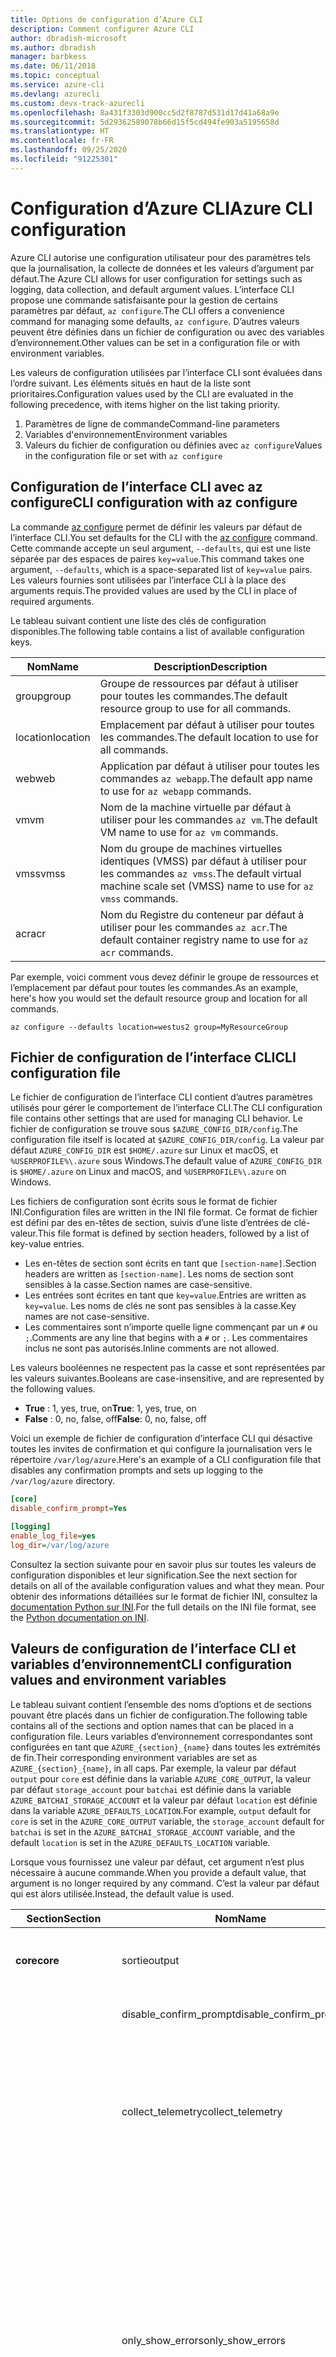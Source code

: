 ```yaml
---
title: Options de configuration d’Azure CLI
description: Comment configurer Azure CLI
author: dbradish-microsoft
ms.author: dbradish
manager: barbkess
ms.date: 06/11/2018
ms.topic: conceptual
ms.service: azure-cli
ms.devlang: azurecli
ms.custom: devx-track-azurecli
ms.openlocfilehash: 8a431f3303d900cc5d2f8787d531d17d41a68a9e
ms.sourcegitcommit: 5d29362589078b66d15f5cd494fe903a5195658d
ms.translationtype: HT
ms.contentlocale: fr-FR
ms.lasthandoff: 09/25/2020
ms.locfileid: "91225301"
---
```

# <a name="azure-cli-configuration"></a><span data-ttu-id="1fbac-103">Configuration d’Azure CLI</span><span class="sxs-lookup"><span data-stu-id="1fbac-103">Azure CLI configuration</span></span>

<span data-ttu-id="1fbac-104">Azure CLI autorise une configuration utilisateur pour des paramètres tels que la journalisation, la collecte de données et les valeurs d’argument par défaut.</span><span class="sxs-lookup"><span data-stu-id="1fbac-104">The Azure CLI allows for user configuration for settings such as logging, data collection, and default argument values.</span></span>
<span data-ttu-id="1fbac-105">L’interface CLI propose une commande satisfaisante pour la gestion de certains paramètres par défaut, `az configure`.</span><span class="sxs-lookup"><span data-stu-id="1fbac-105">The CLI offers a convenience command for managing some defaults, `az configure`.</span></span> <span data-ttu-id="1fbac-106">D’autres valeurs peuvent être définies dans un fichier de configuration ou avec des variables d’environnement.</span><span class="sxs-lookup"><span data-stu-id="1fbac-106">Other values can be set in a configuration file or with environment variables.</span></span>

<span data-ttu-id="1fbac-107">Les valeurs de configuration utilisées par l’interface CLI sont évaluées dans l’ordre suivant. Les éléments situés en haut de la liste sont prioritaires.</span><span class="sxs-lookup"><span data-stu-id="1fbac-107">Configuration values used by the CLI are evaluated in the following precedence, with items higher on the list taking priority.</span></span>

1. <span data-ttu-id="1fbac-108">Paramètres de ligne de commande</span><span class="sxs-lookup"><span data-stu-id="1fbac-108">Command-line parameters</span></span>
2. <span data-ttu-id="1fbac-109">Variables d'environnement</span><span class="sxs-lookup"><span data-stu-id="1fbac-109">Environment variables</span></span>
3. <span data-ttu-id="1fbac-110">Valeurs du fichier de configuration ou définies avec `az configure`</span><span class="sxs-lookup"><span data-stu-id="1fbac-110">Values in the configuration file or set with `az configure`</span></span>

## <a name="cli-configuration-with-az-configure"></a><span data-ttu-id="1fbac-111">Configuration de l’interface CLI avec az configure</span><span class="sxs-lookup"><span data-stu-id="1fbac-111">CLI configuration with az configure</span></span>

<span data-ttu-id="1fbac-112">La commande [az configure](/cli/azure/reference-index#az-configure) permet de définir les valeurs par défaut de l’interface CLI.</span><span class="sxs-lookup"><span data-stu-id="1fbac-112">You set defaults for the CLI with the [az configure](/cli/azure/reference-index#az-configure) command.</span></span>
<span data-ttu-id="1fbac-113">Cette commande accepte un seul argument, `--defaults`, qui est une liste séparée par des espaces de paires `key=value`.</span><span class="sxs-lookup"><span data-stu-id="1fbac-113">This command takes one argument, `--defaults`, which is a space-separated list of `key=value` pairs.</span></span> <span data-ttu-id="1fbac-114">Les valeurs fournies sont utilisées par l’interface CLI à la place des arguments requis.</span><span class="sxs-lookup"><span data-stu-id="1fbac-114">The provided values are used by the CLI in place of required arguments.</span></span>

<span data-ttu-id="1fbac-115">Le tableau suivant contient une liste des clés de configuration disponibles.</span><span class="sxs-lookup"><span data-stu-id="1fbac-115">The following table contains a list of available configuration keys.</span></span>

| <span data-ttu-id="1fbac-116">Nom</span><span class="sxs-lookup"><span data-stu-id="1fbac-116">Name</span></span> | <span data-ttu-id="1fbac-117">Description</span><span class="sxs-lookup"><span data-stu-id="1fbac-117">Description</span></span> |
|------|-------------|
| <span data-ttu-id="1fbac-118">group</span><span class="sxs-lookup"><span data-stu-id="1fbac-118">group</span></span> | <span data-ttu-id="1fbac-119">Groupe de ressources par défaut à utiliser pour toutes les commandes.</span><span class="sxs-lookup"><span data-stu-id="1fbac-119">The default resource group to use for all commands.</span></span> |
| <span data-ttu-id="1fbac-120">location</span><span class="sxs-lookup"><span data-stu-id="1fbac-120">location</span></span> | <span data-ttu-id="1fbac-121">Emplacement par défaut à utiliser pour toutes les commandes.</span><span class="sxs-lookup"><span data-stu-id="1fbac-121">The default location to use for all commands.</span></span> |
| <span data-ttu-id="1fbac-122">web</span><span class="sxs-lookup"><span data-stu-id="1fbac-122">web</span></span> | <span data-ttu-id="1fbac-123">Application par défaut à utiliser pour toutes les commandes `az webapp`.</span><span class="sxs-lookup"><span data-stu-id="1fbac-123">The default app name to use for `az webapp` commands.</span></span> |
| <span data-ttu-id="1fbac-124">vm</span><span class="sxs-lookup"><span data-stu-id="1fbac-124">vm</span></span> | <span data-ttu-id="1fbac-125">Nom de la machine virtuelle par défaut à utiliser pour les commandes `az vm`.</span><span class="sxs-lookup"><span data-stu-id="1fbac-125">The default VM name to use for `az vm` commands.</span></span> |
| <span data-ttu-id="1fbac-126">vmss</span><span class="sxs-lookup"><span data-stu-id="1fbac-126">vmss</span></span> | <span data-ttu-id="1fbac-127">Nom du groupe de machines virtuelles identiques (VMSS) par défaut à utiliser pour les commandes `az vmss`.</span><span class="sxs-lookup"><span data-stu-id="1fbac-127">The default virtual machine scale set (VMSS) name to use for  `az vmss` commands.</span></span> |
| <span data-ttu-id="1fbac-128">acr</span><span class="sxs-lookup"><span data-stu-id="1fbac-128">acr</span></span> | <span data-ttu-id="1fbac-129">Nom du Registre du conteneur par défaut à utiliser pour les commandes `az acr`.</span><span class="sxs-lookup"><span data-stu-id="1fbac-129">The default container registry name to use for `az acr` commands.</span></span> |

<span data-ttu-id="1fbac-130">Par exemple, voici comment vous devez définir le groupe de ressources et l’emplacement par défaut pour toutes les commandes.</span><span class="sxs-lookup"><span data-stu-id="1fbac-130">As an example, here's how you would set the default resource group and location for all commands.</span></span>

```azurecli-interactive
az configure --defaults location=westus2 group=MyResourceGroup
```

## <a name="cli-configuration-file"></a><span data-ttu-id="1fbac-131">Fichier de configuration de l’interface CLI</span><span class="sxs-lookup"><span data-stu-id="1fbac-131">CLI configuration file</span></span>

<span data-ttu-id="1fbac-132">Le fichier de configuration de l’interface CLI contient d’autres paramètres utilisés pour gérer le comportement de l’interface CLI.</span><span class="sxs-lookup"><span data-stu-id="1fbac-132">The CLI configuration file contains other settings that are used for managing CLI behavior.</span></span> <span data-ttu-id="1fbac-133">Le fichier de configuration se trouve sous `$AZURE_CONFIG_DIR/config`.</span><span class="sxs-lookup"><span data-stu-id="1fbac-133">The configuration file itself is located at `$AZURE_CONFIG_DIR/config`.</span></span> <span data-ttu-id="1fbac-134">La valeur par défaut `AZURE_CONFIG_DIR` est `$HOME/.azure` sur Linux et macOS, et `%USERPROFILE%\.azure` sous Windows.</span><span class="sxs-lookup"><span data-stu-id="1fbac-134">The default value of `AZURE_CONFIG_DIR` is `$HOME/.azure` on Linux and macOS, and `%USERPROFILE%\.azure` on Windows.</span></span>

<span data-ttu-id="1fbac-135">Les fichiers de configuration sont écrits sous le format de fichier INI.</span><span class="sxs-lookup"><span data-stu-id="1fbac-135">Configuration files are written in the INI file format.</span></span> <span data-ttu-id="1fbac-136">Ce format de fichier est défini par des en-têtes de section, suivis d’une liste d’entrées de clé-valeur.</span><span class="sxs-lookup"><span data-stu-id="1fbac-136">This file format is defined by section headers, followed by a list of key-value entries.</span></span>

* <span data-ttu-id="1fbac-137">Les en-têtes de section sont écrits en tant que `[section-name]`.</span><span class="sxs-lookup"><span data-stu-id="1fbac-137">Section headers are written as `[section-name]`.</span></span> <span data-ttu-id="1fbac-138">Les noms de section sont sensibles à la casse.</span><span class="sxs-lookup"><span data-stu-id="1fbac-138">Section names are case-sensitive.</span></span>
* <span data-ttu-id="1fbac-139">Les entrées sont écrites en tant que `key=value`.</span><span class="sxs-lookup"><span data-stu-id="1fbac-139">Entries are written as `key=value`.</span></span> <span data-ttu-id="1fbac-140">Les noms de clés ne sont pas sensibles à la casse.</span><span class="sxs-lookup"><span data-stu-id="1fbac-140">Key names are not case-sensitive.</span></span>
* <span data-ttu-id="1fbac-141">Les commentaires sont n’importe quelle ligne commençant par un `#` ou `;`.</span><span class="sxs-lookup"><span data-stu-id="1fbac-141">Comments are any line that begins with a `#` or `;`.</span></span> <span data-ttu-id="1fbac-142">Les commentaires inclus ne sont pas autorisés.</span><span class="sxs-lookup"><span data-stu-id="1fbac-142">Inline comments are not allowed.</span></span>

<span data-ttu-id="1fbac-143">Les valeurs booléennes ne respectent pas la casse et sont représentées par les valeurs suivantes.</span><span class="sxs-lookup"><span data-stu-id="1fbac-143">Booleans are case-insensitive, and are represented by the following values.</span></span>

* <span data-ttu-id="1fbac-144">__True__ : 1, yes, true, on</span><span class="sxs-lookup"><span data-stu-id="1fbac-144">__True__: 1, yes, true, on</span></span>
* <span data-ttu-id="1fbac-145">__False__ : 0, no, false, off</span><span class="sxs-lookup"><span data-stu-id="1fbac-145">__False__: 0, no, false, off</span></span>

<span data-ttu-id="1fbac-146">Voici un exemple de fichier de configuration d’interface CLI qui désactive toutes les invites de confirmation et qui configure la journalisation vers le répertoire `/var/log/azure`.</span><span class="sxs-lookup"><span data-stu-id="1fbac-146">Here's an example of a CLI configuration file that disables any confirmation prompts and sets up logging to the `/var/log/azure` directory.</span></span>

```ini
[core]
disable_confirm_prompt=Yes

[logging]
enable_log_file=yes
log_dir=/var/log/azure
```

<span data-ttu-id="1fbac-147">Consultez la section suivante pour en savoir plus sur toutes les valeurs de configuration disponibles et leur signification.</span><span class="sxs-lookup"><span data-stu-id="1fbac-147">See the next section for details on all of the available configuration values and what they mean.</span></span> <span data-ttu-id="1fbac-148">Pour obtenir des informations détaillées sur le format de fichier INI, consultez la [documentation Python sur INI](https://docs.python.org/3/library/configparser.html#supported-ini-file-structure).</span><span class="sxs-lookup"><span data-stu-id="1fbac-148">For the full details on the INI file format, see the [Python documentation on INI](https://docs.python.org/3/library/configparser.html#supported-ini-file-structure).</span></span>

## <a name="cli-configuration-values-and-environment-variables"></a><span data-ttu-id="1fbac-149">Valeurs de configuration de l’interface CLI et variables d’environnement</span><span class="sxs-lookup"><span data-stu-id="1fbac-149">CLI configuration values and environment variables</span></span>

<span data-ttu-id="1fbac-150">Le tableau suivant contient l’ensemble des noms d’options et de sections pouvant être placés dans un fichier de configuration.</span><span class="sxs-lookup"><span data-stu-id="1fbac-150">The following table contains all of the sections and option names that can be placed in a configuration file.</span></span> <span data-ttu-id="1fbac-151">Leurs variables d’environnement correspondantes sont configurées en tant que `AZURE_{section}_{name}` dans toutes les extrémités de fin.</span><span class="sxs-lookup"><span data-stu-id="1fbac-151">Their corresponding environment variables are set as `AZURE_{section}_{name}`, in all caps.</span></span> <span data-ttu-id="1fbac-152">Par exemple, la valeur par défaut `output` pour `core` est définie dans la variable `AZURE_CORE_OUTPUT`, la valeur par défaut `storage_account` pour `batchai` est définie dans la variable `AZURE_BATCHAI_STORAGE_ACCOUNT` et la valeur par défaut `location` est définie dans la variable `AZURE_DEFAULTS_LOCATION`.</span><span class="sxs-lookup"><span data-stu-id="1fbac-152">For example, `output` default for `core` is set in the `AZURE_CORE_OUTPUT` variable, the `storage_account` default for `batchai` is set in the `AZURE_BATCHAI_STORAGE_ACCOUNT` variable, and the default `location` is set in the `AZURE_DEFAULTS_LOCATION` variable.</span></span>

<span data-ttu-id="1fbac-153">Lorsque vous fournissez une valeur par défaut, cet argument n’est plus nécessaire à aucune commande.</span><span class="sxs-lookup"><span data-stu-id="1fbac-153">When you provide a default value, that argument is no longer required by any command.</span></span> <span data-ttu-id="1fbac-154">C’est la valeur par défaut qui est alors utilisée.</span><span class="sxs-lookup"><span data-stu-id="1fbac-154">Instead, the default value is used.</span></span>

| <span data-ttu-id="1fbac-155">Section</span><span class="sxs-lookup"><span data-stu-id="1fbac-155">Section</span></span> | <span data-ttu-id="1fbac-156">Nom</span><span class="sxs-lookup"><span data-stu-id="1fbac-156">Name</span></span>      | <span data-ttu-id="1fbac-157">Type</span><span class="sxs-lookup"><span data-stu-id="1fbac-157">Type</span></span> | <span data-ttu-id="1fbac-158">Description</span><span class="sxs-lookup"><span data-stu-id="1fbac-158">Description</span></span>|
|---------|-----------|------|------------|
| <span data-ttu-id="1fbac-159">__core__</span><span class="sxs-lookup"><span data-stu-id="1fbac-159">__core__</span></span> | <span data-ttu-id="1fbac-160">sortie</span><span class="sxs-lookup"><span data-stu-id="1fbac-160">output</span></span> | <span data-ttu-id="1fbac-161">string</span><span class="sxs-lookup"><span data-stu-id="1fbac-161">string</span></span> | <span data-ttu-id="1fbac-162">Format de sortie par défaut.</span><span class="sxs-lookup"><span data-stu-id="1fbac-162">The default output format.</span></span> <span data-ttu-id="1fbac-163">Peut être `json`, `jsonc`, `tsv` ou `table`.</span><span class="sxs-lookup"><span data-stu-id="1fbac-163">Can be one of `json`, `jsonc`, `tsv`, or `table`.</span></span> |
| | <span data-ttu-id="1fbac-164">disable\_confirm\_prompt</span><span class="sxs-lookup"><span data-stu-id="1fbac-164">disable\_confirm\_prompt</span></span> | <span data-ttu-id="1fbac-165">boolean</span><span class="sxs-lookup"><span data-stu-id="1fbac-165">boolean</span></span> | <span data-ttu-id="1fbac-166">Active/Désactive les invites de confirmation.</span><span class="sxs-lookup"><span data-stu-id="1fbac-166">Turn confirmation prompts on/off.</span></span> |
| | <span data-ttu-id="1fbac-167">collect\_telemetry</span><span class="sxs-lookup"><span data-stu-id="1fbac-167">collect\_telemetry</span></span> | <span data-ttu-id="1fbac-168">boolean</span><span class="sxs-lookup"><span data-stu-id="1fbac-168">boolean</span></span> | <span data-ttu-id="1fbac-169">Autorise Microsoft à recueillir des données anonymes sur l’utilisation de l’interface CLI.</span><span class="sxs-lookup"><span data-stu-id="1fbac-169">Allow Microsoft to collect anonymous data on the usage of the CLI.</span></span> <span data-ttu-id="1fbac-170">Pour obtenir des informations sur la confidentialité, consultez la [licence MIT Azure CLI](https://github.com/Azure/azure-cli/blob/dev/LICENSE).</span><span class="sxs-lookup"><span data-stu-id="1fbac-170">For privacy information, see the [Azure CLI MIT license](https://github.com/Azure/azure-cli/blob/dev/LICENSE).</span></span> |
| | <span data-ttu-id="1fbac-171">only\_show\_errors</span><span class="sxs-lookup"><span data-stu-id="1fbac-171">only\_show\_errors</span></span> | <span data-ttu-id="1fbac-172">boolean</span><span class="sxs-lookup"><span data-stu-id="1fbac-172">boolean</span></span> | <span data-ttu-id="1fbac-173">Montre uniquement les erreurs pendant l’appel de commande.</span><span class="sxs-lookup"><span data-stu-id="1fbac-173">Only show errors during command invocation.</span></span> <span data-ttu-id="1fbac-174">En d’autres termes, seules les erreurs sont écrites dans `stderr`.</span><span class="sxs-lookup"><span data-stu-id="1fbac-174">In other words, only errors will be written to `stderr`.</span></span> <span data-ttu-id="1fbac-175">Il supprime les avertissements des commandes en préversion, dépréciées et expérimentales.</span><span class="sxs-lookup"><span data-stu-id="1fbac-175">It suppresses warnings from preview, deprecated and experimental commands.</span></span> <span data-ttu-id="1fbac-176">Il est également disponible pour les commandes individuelles avec le paramètre `--only-show-errors`.</span><span class="sxs-lookup"><span data-stu-id="1fbac-176">It is also available for individual commands with the `--only-show-errors` parameter.</span></span> |
| | <span data-ttu-id="1fbac-177">no\_color</span><span class="sxs-lookup"><span data-stu-id="1fbac-177">no\_color</span></span> | <span data-ttu-id="1fbac-178">boolean</span><span class="sxs-lookup"><span data-stu-id="1fbac-178">boolean</span></span> | <span data-ttu-id="1fbac-179">Désactive la couleur.</span><span class="sxs-lookup"><span data-stu-id="1fbac-179">Disable color.</span></span> <span data-ttu-id="1fbac-180">Les messages de couleur d’origine ont le préfixe `DEBUG`, `INFO`, `WARNING` et `ERROR`.</span><span class="sxs-lookup"><span data-stu-id="1fbac-180">Originally colored messages will be prefixed with `DEBUG`, `INFO`, `WARNING` and `ERROR`.</span></span> <span data-ttu-id="1fbac-181">Cela contourne le problème d’une bibliothèque tierce où la couleur du terminal ne peut pas être restaurée après une redirection de `stdout`.</span><span class="sxs-lookup"><span data-stu-id="1fbac-181">This bypasses the issue of a third-party library where the terminal's color cannot revert back after a `stdout` redirection.</span></span> |
| <span data-ttu-id="1fbac-182">__logging__</span><span class="sxs-lookup"><span data-stu-id="1fbac-182">__logging__</span></span> | <span data-ttu-id="1fbac-183">enable\_log\_file</span><span class="sxs-lookup"><span data-stu-id="1fbac-183">enable\_log\_file</span></span> | <span data-ttu-id="1fbac-184">boolean</span><span class="sxs-lookup"><span data-stu-id="1fbac-184">boolean</span></span> | <span data-ttu-id="1fbac-185">Active/Désactive la journalisation.</span><span class="sxs-lookup"><span data-stu-id="1fbac-185">Turn logging on/off.</span></span> |
| | <span data-ttu-id="1fbac-186">log\_dir</span><span class="sxs-lookup"><span data-stu-id="1fbac-186">log\_dir</span></span> | <span data-ttu-id="1fbac-187">string</span><span class="sxs-lookup"><span data-stu-id="1fbac-187">string</span></span> | <span data-ttu-id="1fbac-188">Répertoire dans lequel écrire les journaux d’activité.</span><span class="sxs-lookup"><span data-stu-id="1fbac-188">The directory to write logs to.</span></span> <span data-ttu-id="1fbac-189">Par défaut, cette valeur est `${AZURE_CONFIG_DIR}/logs`.</span><span class="sxs-lookup"><span data-stu-id="1fbac-189">By default this value is `${AZURE_CONFIG_DIR}/logs`.</span></span> |
| <span data-ttu-id="1fbac-190">__defaults__</span><span class="sxs-lookup"><span data-stu-id="1fbac-190">__defaults__</span></span> | <span data-ttu-id="1fbac-191">group</span><span class="sxs-lookup"><span data-stu-id="1fbac-191">group</span></span> | <span data-ttu-id="1fbac-192">string</span><span class="sxs-lookup"><span data-stu-id="1fbac-192">string</span></span> | <span data-ttu-id="1fbac-193">Groupe de ressources par défaut à utiliser pour toutes les commandes.</span><span class="sxs-lookup"><span data-stu-id="1fbac-193">The default resource group to use for all commands.</span></span> |
| | <span data-ttu-id="1fbac-194">location</span><span class="sxs-lookup"><span data-stu-id="1fbac-194">location</span></span> | <span data-ttu-id="1fbac-195">string</span><span class="sxs-lookup"><span data-stu-id="1fbac-195">string</span></span> | <span data-ttu-id="1fbac-196">Emplacement par défaut à utiliser pour toutes les commandes.</span><span class="sxs-lookup"><span data-stu-id="1fbac-196">The default location to use for all commands.</span></span> |
| <span data-ttu-id="1fbac-197">__storage__</span><span class="sxs-lookup"><span data-stu-id="1fbac-197">__storage__</span></span> | <span data-ttu-id="1fbac-198">connection\_string</span><span class="sxs-lookup"><span data-stu-id="1fbac-198">connection\_string</span></span> | <span data-ttu-id="1fbac-199">string</span><span class="sxs-lookup"><span data-stu-id="1fbac-199">string</span></span> | <span data-ttu-id="1fbac-200">Chaîne de connexion par défaut à utiliser pour les commandes `az storage`.</span><span class="sxs-lookup"><span data-stu-id="1fbac-200">The default connection string to use for `az storage` commands.</span></span> |
| | <span data-ttu-id="1fbac-201">account</span><span class="sxs-lookup"><span data-stu-id="1fbac-201">account</span></span> | <span data-ttu-id="1fbac-202">string</span><span class="sxs-lookup"><span data-stu-id="1fbac-202">string</span></span> | <span data-ttu-id="1fbac-203">Nom de compte par défaut à utiliser pour les commandes `az storage`.</span><span class="sxs-lookup"><span data-stu-id="1fbac-203">The default account name to use for `az storage` commands.</span></span> |
| | <span data-ttu-id="1fbac-204">key</span><span class="sxs-lookup"><span data-stu-id="1fbac-204">key</span></span> | <span data-ttu-id="1fbac-205">string</span><span class="sxs-lookup"><span data-stu-id="1fbac-205">string</span></span> | <span data-ttu-id="1fbac-206">Clé de compte par défaut à utiliser pour les commandes `az storage`.</span><span class="sxs-lookup"><span data-stu-id="1fbac-206">The default account key to use for `az storage` commands.</span></span> |
| | <span data-ttu-id="1fbac-207">sas\_token</span><span class="sxs-lookup"><span data-stu-id="1fbac-207">sas\_token</span></span> | <span data-ttu-id="1fbac-208">string</span><span class="sxs-lookup"><span data-stu-id="1fbac-208">string</span></span> | <span data-ttu-id="1fbac-209">Jeton SAS par défaut à utiliser pour les commandes `az storage`.</span><span class="sxs-lookup"><span data-stu-id="1fbac-209">The default SAS token to use for `az storage` commands.</span></span> |
| <span data-ttu-id="1fbac-210">__batchai__</span><span class="sxs-lookup"><span data-stu-id="1fbac-210">__batchai__</span></span> | <span data-ttu-id="1fbac-211">storage\_account</span><span class="sxs-lookup"><span data-stu-id="1fbac-211">storage\_account</span></span> | <span data-ttu-id="1fbac-212">string</span><span class="sxs-lookup"><span data-stu-id="1fbac-212">string</span></span> | <span data-ttu-id="1fbac-213">Compte de stockage par défaut à utiliser pour les commandes `az batchai`.</span><span class="sxs-lookup"><span data-stu-id="1fbac-213">The default storage account to use for `az batchai` commands.</span></span> |
| | <span data-ttu-id="1fbac-214">storage\_key</span><span class="sxs-lookup"><span data-stu-id="1fbac-214">storage\_key</span></span> | <span data-ttu-id="1fbac-215">string</span><span class="sxs-lookup"><span data-stu-id="1fbac-215">string</span></span> | <span data-ttu-id="1fbac-216">Clé de stockage par défaut à utiliser pour les commandes `az batchai`.</span><span class="sxs-lookup"><span data-stu-id="1fbac-216">The default storage key to use for `az batchai` commands.</span></span> |
| <span data-ttu-id="1fbac-217">__batch__</span><span class="sxs-lookup"><span data-stu-id="1fbac-217">__batch__</span></span> | <span data-ttu-id="1fbac-218">account</span><span class="sxs-lookup"><span data-stu-id="1fbac-218">account</span></span> | <span data-ttu-id="1fbac-219">string</span><span class="sxs-lookup"><span data-stu-id="1fbac-219">string</span></span> | <span data-ttu-id="1fbac-220">Nom de compte Azure Batch par défaut à utiliser pour les commandes `az batch`.</span><span class="sxs-lookup"><span data-stu-id="1fbac-220">The default Azure Batch account name to use for `az batch` commands.</span></span> |
| | <span data-ttu-id="1fbac-221">access\_key</span><span class="sxs-lookup"><span data-stu-id="1fbac-221">access\_key</span></span> | <span data-ttu-id="1fbac-222">string</span><span class="sxs-lookup"><span data-stu-id="1fbac-222">string</span></span> | <span data-ttu-id="1fbac-223">Clé d’accès par défaut à utiliser pour les commandes `az batch`.</span><span class="sxs-lookup"><span data-stu-id="1fbac-223">The default access key to use for `az batch` commands.</span></span> <span data-ttu-id="1fbac-224">Uniquement utilisée avec l’autorisation `aad`.</span><span class="sxs-lookup"><span data-stu-id="1fbac-224">Only used with `aad` authorization.</span></span> |
| | <span data-ttu-id="1fbac-225">endpoint</span><span class="sxs-lookup"><span data-stu-id="1fbac-225">endpoint</span></span> | <span data-ttu-id="1fbac-226">string</span><span class="sxs-lookup"><span data-stu-id="1fbac-226">string</span></span> | <span data-ttu-id="1fbac-227">Point de terminaison par défaut auquel se connecter pour les commandes `az batch`.</span><span class="sxs-lookup"><span data-stu-id="1fbac-227">The default endpoint to connect to for `az batch` commands.</span></span> |
| | <span data-ttu-id="1fbac-228">auth\_mode</span><span class="sxs-lookup"><span data-stu-id="1fbac-228">auth\_mode</span></span> | <span data-ttu-id="1fbac-229">string</span><span class="sxs-lookup"><span data-stu-id="1fbac-229">string</span></span> | <span data-ttu-id="1fbac-230">Mode d’autorisation à utiliser pour les commandes `az batch`.</span><span class="sxs-lookup"><span data-stu-id="1fbac-230">The authorization mode to use for `az batch` commands.</span></span> <span data-ttu-id="1fbac-231">Peut être `shared_key` ou `aad`.</span><span class="sxs-lookup"><span data-stu-id="1fbac-231">Can be `shared_key` or `aad`.</span></span> |
| <span data-ttu-id="1fbac-232">__cloud__</span><span class="sxs-lookup"><span data-stu-id="1fbac-232">__cloud__</span></span> | <span data-ttu-id="1fbac-233">name</span><span class="sxs-lookup"><span data-stu-id="1fbac-233">name</span></span> | <span data-ttu-id="1fbac-234">string</span><span class="sxs-lookup"><span data-stu-id="1fbac-234">string</span></span> | <span data-ttu-id="1fbac-235">Cloud par défaut pour toutes les commandes `az`.</span><span class="sxs-lookup"><span data-stu-id="1fbac-235">The default cloud for all `az` commands.</span></span>  <span data-ttu-id="1fbac-236">Les valeurs possibles sont `AzureCloud` (valeur par défaut), `AzureChinaCloud`, `AzureUSGovernment`, `AzureGermanCloud`.</span><span class="sxs-lookup"><span data-stu-id="1fbac-236">The possible values are  `AzureCloud` (default), `AzureChinaCloud`, `AzureUSGovernment`, `AzureGermanCloud`.</span></span> <span data-ttu-id="1fbac-237">Pour changer des clouds, vous pouvez utiliser la commande `az cloud set –name`.</span><span class="sxs-lookup"><span data-stu-id="1fbac-237">To change clouds, you can use the `az cloud set –name` command.</span></span>  <span data-ttu-id="1fbac-238">Pour obtenir un exemple, consultez [Gérer des clouds avec l’interface Azure CLI](manage-clouds-azure-cli.md).</span><span class="sxs-lookup"><span data-stu-id="1fbac-238">For an example, see [Manage Clouds with the Azure CLI](manage-clouds-azure-cli.md).</span></span> |
| <span data-ttu-id="1fbac-239">__extension__</span><span class="sxs-lookup"><span data-stu-id="1fbac-239">__extension__</span></span> | <span data-ttu-id="1fbac-240">use_dynamic_install</span><span class="sxs-lookup"><span data-stu-id="1fbac-240">use_dynamic_install</span></span> | <span data-ttu-id="1fbac-241">string</span><span class="sxs-lookup"><span data-stu-id="1fbac-241">string</span></span> | <span data-ttu-id="1fbac-242">Installez une extension si elle n’est pas encore ajoutée lors de l’exécution d’une commande à partir de celle-ci.</span><span class="sxs-lookup"><span data-stu-id="1fbac-242">Install an extension if it's not added yet when running a command from it.</span></span> <span data-ttu-id="1fbac-243">Les valeurs possibles sont `no` (valeur par défaut), `yes_prompt`, `yes_without_prompt`.</span><span class="sxs-lookup"><span data-stu-id="1fbac-243">The possible values are `no` (default), `yes_prompt`, `yes_without_prompt`.</span></span> |
| | <span data-ttu-id="1fbac-244">run_after_dynamic_install</span><span class="sxs-lookup"><span data-stu-id="1fbac-244">run_after_dynamic_install</span></span> | <span data-ttu-id="1fbac-245">boolean</span><span class="sxs-lookup"><span data-stu-id="1fbac-245">boolean</span></span> | <span data-ttu-id="1fbac-246">Poursuivez l’exécution de la commande lorsqu’une extension est installée dynamiquement pour celle-ci.</span><span class="sxs-lookup"><span data-stu-id="1fbac-246">Continue to run the command when an extension is dynamically installed for it.</span></span> <span data-ttu-id="1fbac-247">La valeur par défaut est `False`.</span><span class="sxs-lookup"><span data-stu-id="1fbac-247">Default is `False`.</span></span> |

> [!NOTE]
> <span data-ttu-id="1fbac-248">Votre fichier de configuration peut contenir d’autres valeurs. Toutefois, celles-ci sont gérées directement par le biais de commandes de l’interface CLI, notamment `az configure`.</span><span class="sxs-lookup"><span data-stu-id="1fbac-248">You may see other values in your configuration file, but these are managed directly through CLI commands, including `az configure`.</span></span> <span data-ttu-id="1fbac-249">Les valeurs répertoriées dans le tableau ci-dessus sont les seules valeurs que vous devez modifier vous-même.</span><span class="sxs-lookup"><span data-stu-id="1fbac-249">The ones listed in the table above are the only values you should change yourself.</span></span>